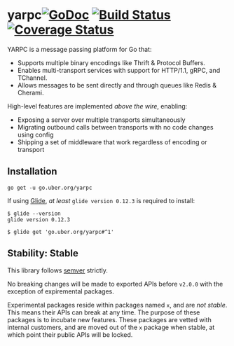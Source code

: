 # yarpc[![GoDoc][doc-img]][doc] [![Build Status][ci-img]][ci] [![Coverage Status][cov-img]][cov]

YARPC is a message passing platform for Go that:

* Supports multiple binary encodings like Thrift & Protocol Buffers.
* Enables multi-transport services with support for HTTP/1.1, gRPC, and TChannel.
* Allows messages to be sent directly and through queues like Redis & Cherami.

High-level features are implemented *above the wire*, enabling:

* Exposing a server over multiple transports simultaneously
* Migrating outbound calls between transports with no code changes using config
* Shipping a set of middleware that work regardless of encoding or transport

## Installation

```
go get -u go.uber.org/yarpc
```

If using [Glide](https://github.com/Masterminds/glide), *at least* `glide
version 0.12.3` is required to install:

```
$ glide --version
glide version 0.12.3

$ glide get 'go.uber.org/yarpc#^1'
```

## Stability: Stable

This library follows [semver](http://semver.org/) strictly.

No breaking changes will be made to exported APIs before `v2.0.0` with the
exception of expiremental packages.

Experimental packages reside within packages named `x`, and are *not stable*. This means their
APIs can break at any time. The purpose of these packages is to incubate new features.
These packages are vetted with internal customers, and are moved out of
the `x` package when stable, at which point their public APIs will be locked.

[doc-img]: https://godoc.org/go.uber.org/yarpc?status.svg
[doc]: https://godoc.org/go.uber.org/yarpc
[ci-img]: https://travis-ci.org/yarpc/yarpc-go.svg?branch=dev
[cov-img]: https://codecov.io/gh/yarpc/yarpc-go/branch/dev/graph/badge.svg
[ci]: https://travis-ci.org/yarpc/yarpc-go
[cov]: https://codecov.io/gh/yarpc/yarpc-go/branch/dev
